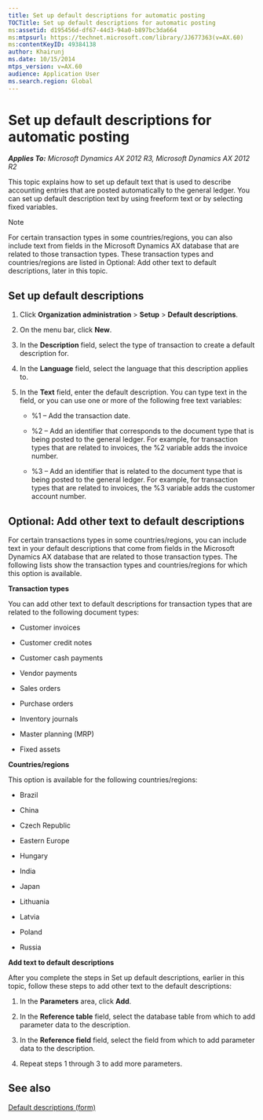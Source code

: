 ```yaml
---
title: Set up default descriptions for automatic posting
TOCTitle: Set up default descriptions for automatic posting
ms:assetid: d195456d-df67-44d3-94a0-b897bc3da664
ms:mtpsurl: https://technet.microsoft.com/library/JJ677363(v=AX.60)
ms:contentKeyID: 49384138
author: Khairunj
ms.date: 10/15/2014
mtps_version: v=AX.60
audience: Application User
ms.search.region: Global
---
```


# Set up default descriptions for automatic posting 


_**Applies To:** Microsoft Dynamics AX 2012 R3, Microsoft Dynamics AX 2012 R2_

This topic explains how to set up default text that is used to describe accounting entries that are posted automatically to the general ledger. You can set up default description text by using freeform text or by selecting fixed variables.


> [!NOTE]
> <P>For certain transaction types in some countries/regions, you can also include text from fields in the Microsoft Dynamics AX database that are related to those transaction types. These transaction types and countries/regions are listed in Optional: Add other text to default descriptions, later in this topic.</P>



## Set up default descriptions

1.  Click **Organization administration** \> **Setup** \> **Default descriptions**.

2.  On the menu bar, click **New**.

3.  In the **Description** field, select the type of transaction to create a default description for.

4.  In the **Language** field, select the language that this description applies to.

5.  In the **Text** field, enter the default description. You can type text in the field, or you can use one or more of the following free text variables:
    
      - %1 – Add the transaction date.
    
      - %2 – Add an identifier that corresponds to the document type that is being posted to the general ledger. For example, for transaction types that are related to invoices, the %2 variable adds the invoice number.
    
      - %3 – Add an identifier that is related to the document type that is being posted to the general ledger. For example, for transaction types that are related to invoices, the %3 variable adds the customer account number.

## Optional: Add other text to default descriptions

For certain transactions types in some countries/regions, you can include text in your default descriptions that come from fields in the Microsoft Dynamics AX database that are related to those transaction types. The following lists show the transaction types and countries/regions for which this option is available.

**Transaction types**

You can add other text to default descriptions for transaction types that are related to the following document types:

  - Customer invoices

  - Customer credit notes

  - Customer cash payments

  - Vendor payments

  - Sales orders

  - Purchase orders

  - Inventory journals

  - Master planning (MRP)

  - Fixed assets

**Countries/regions**

This option is available for the following countries/regions:

  - Brazil

  - China

  - Czech Republic

  - Eastern Europe

  - Hungary

  - India

  - Japan

  - Lithuania

  - Latvia

  - Poland

  - Russia

**Add text to default descriptions**

After you complete the steps in Set up default descriptions, earlier in this topic, follow these steps to add other text to the default descriptions:

1.  In the **Parameters** area, click **Add**.

2.  In the **Reference table** field, select the database table from which to add parameter data to the description.

3.  In the **Reference field** field, select the field from which to add parameter data to the description.

4.  Repeat steps 1 through 3 to add more parameters.

## See also

[Default descriptions (form)](https://technet.microsoft.com/library/aa615730\(v=ax.60\))

  


